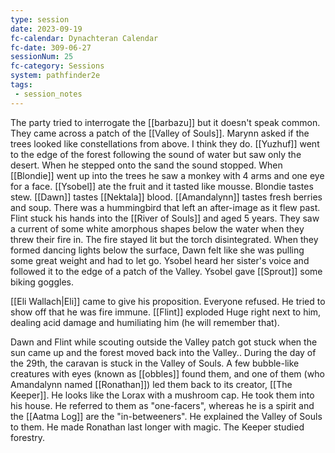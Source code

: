 ```yaml
---
type: session
date: 2023-09-19
fc-calendar: Dynachteran Calendar
fc-date: 309-06-27
sessionNum: 25
fc-category: Sessions
system: pathfinder2e
tags: 
 - session_notes
---
```



The party tried to interrogate the [[barbazu]] but it doesn't speak common. 
They came across a patch of the [[Valley of Souls]]. 
Marynn asked if the trees looked like constellations from above. I think they do.
[[Yuzhuf]] went to the edge of the forest following the sound of water but saw only the desert. When he stepped onto the sand the sound stopped. When [[Blondie]] went up into the trees he saw a monkey with 4 arms and one eye for a face.
[[Ysobel]] ate the fruit and it tasted like mousse.
Blondie tastes stew. [[Dawn]] tastes [[Nektala]] blood. [[Amandalynn]] tastes fresh berries and soup.
There was a hummingbird that left an after-image as it flew past. Flint stuck his hands into the [[River of Souls]] and aged 5 years. They saw a current of some white amorphous shapes below the water when they threw their fire in. The fire stayed lit but the torch disintegrated. When they formed dancing lights below the surface, Dawn felt like she was pulling some great weight and had to let go.
Ysobel heard her sister's voice and followed it to the edge of a patch of the Valley.
Ysobel gave [[Sprout]] some biking goggles.

[[Eli Wallach|Eli]] came to give his proposition. Everyone refused. He tried to show off that he was fire immune. [[Flint]] exploded Huge right next to him, dealing acid damage and humiliating him (he will remember that).

Dawn and Flint while scouting outside the Valley patch got stuck when the sun came up and the forest moved back into the Valley..
During the day of the 29th, the caravan is stuck in the Valley of Souls.
A few bubble-like creatures with eyes (known as [[obbles]] found them, and one of them (who Amandalynn named [[Ronathan]]) led them back to its creator, [[The Keeper]]. He looks like the Lorax with a mushroom cap. He took them into his house. He referred to them as "one-facers", whereas he is a spirit and the [[Aatma Log]] are the "in-betweeners". He explained the Valley of Souls to them.  He made Ronathan last longer with magic. The Keeper studied forestry. 